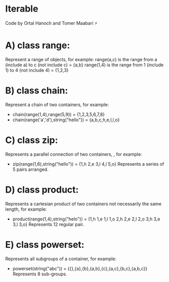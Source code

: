 # Iterable

Code by Ortal Hanoch and Tomer Maabari 	:zap:

# A) class range:
Represent a range of objects, for example:
range(a,c) is the range from a (include a) to c (not include c) = {a,b}
range(1,4) is the range from 1 (include 1) to 4 (not include 4) = {1,2,3}

# B) class chain:
Represent a chain of two containers, for example:
* chain(range(1,4),range(5,9)) = {1,2,3,5,6,7,8}
* chain(range('a','d'),string("hello")) = {a,b,c,h,e,l,l,o}

# C) class zip:
Represents a parallel connection of two containers, , for example:
* zip(range(1,6),string("hello")) = {1,h 2,e 3,l 4,l 5,o}
Represents a series of 5 pairs arranged.

# D) class product:
Represents a cartesian product of two containers not necessarily the same length, for example:
* product(range(1,4),string("helo")) = {1,h 1,e 1,l 1,o 2,h 2,e 2,l 2,o 3,h 3,e 3,l 3,o}
Represents 12 regular pair.

# E) class powerset:
Represents all subgroups of a container, for example:
* powerset(string("abc")) = {{},{a},{b},{a,b},{c},{a,c},{b,c},{a,b,c}}
Represents 8 sub-groups.
